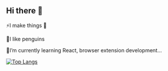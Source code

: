 ## Hi there 👋
⚡I make things  👻

🐧I like penguins  

🌱I’m currently learning React, browser extension development...  

[![Top Langs](https://github-readme-stats.vercel.app/api/top-langs/?username=bluolightning&hide=css,html&layout=compact&theme=tokyonight)](https://github.com/anuraghazra/github-readme-stats)


<!--
**bluolightning/bluolightning** is a ✨ _special_ ✨ repository because its `README.md` (this file) appears on your GitHub profile.

Here are some ideas to get you started:

- 🔭 I’m currently working on ...
- 🌱 I’m currently learning ...
- 👯 I’m looking to collaborate on ...
- 🤔 I’m looking for help with ...
- 💬 Ask me about ...
- 📫 How to reach me: ...
- 😄 Pronouns: ...
- ⚡ Fun fact: ...
-->
